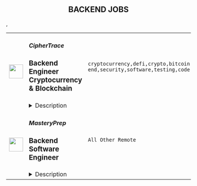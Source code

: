 <div align="center"><h2>BACKEND JOBS</h2></div><table><tr>
                <td width="100" height="100" rowspan="2">
                    <img src="https://remoteok.com/assets/img/jobs/ced2a75735ada144ab26dae2d064975e1666509349.peg" width="38px" height="auto">
                </td>
                <td width="300">
                    <h5>CipherTrace</h5>
                    <h3>Backend Engineer Cryptocurrency & Blockchain</h3>
                </td>
                <td width="300">
                    <code>cryptocurrency,defi,crypto,bitcoin,ethereum,front-end,security,software,testing,code,travel,api,leader,engineer,backend</code>
                </td>
                <td width="200">
                <text>5 days ago</text>
                </td>
                <td width="100" rowspan="2">
                <a href="https://remoteOK.com/remote-jobs/remote-backend-engineer-cryptocurrency-blockchain-ciphertrace-137436" align="right" target="_blank">Apply</a>
                </td>
            </tr>
            <tr>
                <td colspan="3">
                <details><summary>Description</summary>
                <div>CipherTrace, a Mastercard company, is a rapidly growing leader in cryptocurrency intelligence and compliance. Our team has introduced novel solutions to challenges including sanctions compliance for DeFi and the Crypto Travel Rule. Our mission is to grow the blockchain economy by making crypto safe for users and trusted by governments. CipherTrace operates on a global scale to assist banks, cryptocurrency exchanges, law enforcement agencies, regulators, VASPs, and businesses in preventing fraud, human trafficking, money laundering, and other illicit activity where cryptocurrency is involved.</div><div><br></div><div>The ideal candidate should be a passionate, self-motivated, team player with experience working in a quickly evolving environment and who has a willingness to work and learn in a collaborative organization.</div><div><br></div><div><br></div><p></p><h4>Responsibilities</h4><p></p><p></p><li>Build the next-generation cryptocurrency tools, law enforcement tools, and DeFi platforms.</li><li>Debug and perform quality testing on the Blockchain cryptocurrency tools.</li><li>Design and build support for multiple chains and currencies.</li><li>Monitor and improve API and database performance.</li><li>Co-design software APIs with front-end developers to access cryptocurrency feeds.</li><p></p><h4>Requirements</h4><p></p><p></p><li>Proficient in cryptography concepts.</li><li>Deep experience in languages such as Javascript, Typescript, Go, Rust, Python,</li><li>SQL/noSQL, Cassandra, PostgreSQL, MySQL, Elasticsearch, GraphQL.</li><li>NodeJS and asynchronous programming techniques.</li><li>Deep knowledge of cryptographic primitives, protocols, and blockchain technologies such as Bitcoin, Ethereum, smart contracts (Solidity and Cairo), applied cryptography, and layer-2 networks.</li><li>Stream processing pipelines and tools, such as Restful APIs, Pub/Sub, Redis, Kafka.</li><li>Deep understanding of how Bitcoin and Ethereum work.</li><li>Deep understanding of routing nodes, staking infrastructure, and novel systems to manage liquidity.</li><li>Deploying code with Kubernetes, Docker.</li><li>Blockchain technologies, DeFi, law enforcement software, or cryptocurrencies.</li><li>Comfortable working with distributed and remote teams.</li><p></p><h4>Nice to Have</h4><p></p><p></p><li>Strong English communication skills (both spoken and written).</li><li>Knowledge and experience with Hardware Security Models.</li><li>Knowledge of or experience applying machine learning models.</li><div><br></div><div><br></div><div><b style="font-size:18px;">Perks & Benefits</b></div><div>We offer a comprehensive benefits package including competitive salaries, bonuses, medical, dental, and vision - which cover domestic partners as well - plus life and disability coverage, 20 vacation days, and a 401K matching plan.</div><br/><br/>Please mention the word **LAWFULLY** and tag RNDQuMjExLjMyLjM3 when applying to show you read the job post completely (#RNDQuMjExLjMyLjM3). This is a beta feature to avoid spam applicants. Companies can search these words to find applicants that read this and see they're human.
                </details>
                </td>
            </tr>,<tr>
                <td width="100" height="100" rowspan="2">
                    <img src="https://weworkremotely.com/assets/IsotypeV2-1ebe3dd57673f3e8d02b7490bc0faaef55d6a95d3a4aaf17298bd3ed503ae7fe.svg" width="38px" height="auto">
                </td>
                <td width="300">
                    <h5>MasteryPrep</h5>
                    <h3> Backend Software Engineer</h3>
                </td>
                <td width="300">
                    <code>All Other Remote</code>
                </td>
                <td width="200">
                <text>0 days ago</text>
                </td>
                <td width="100" rowspan="2">
                <a href="https://weworkremotely.com/listings/masteryprep-backend-software-engineer" align="right" target="_blank">Apply</a>
                </td>
            </tr>
            <tr>
                <td colspan="3">
                <details><summary>Description</summary>
                

<p>
  <strong>Headquarters:</strong> Baton Rouge, Louisiana, United States
    <br /><strong>URL:</strong> <a href="http://www.masteryprep.com">http://www.masteryprep.com</a>
</p>

<p><strong>About the Opportunity</strong></p>
<p>MasteryPrep is assembling an onshore development team to work exclusively on "greenfield" initiatives. We are looking for talented software engineers to help us level the playing field in education by building the most effective test preparation available, bar none. We believe that the best way to build this experience is by creating a diverse team of people from different backgrounds, races, religions, genders, sexual orientations, ages, and experiences. The team we are building must be aligned to our core values of:</p>
<ul> <li> <strong>Go pro.</strong> Or go home. Get better than the best.</li> <li> <strong>Do right.</strong> Period.</li> <li> <strong>Make it happen.</strong> Excuses never built anything.</li> <li> <strong>Make it awesome.</strong> There is no equality without quality.</li> <li> <strong>Customers are forever.</strong> This company is for them.</li> </ul>
<p><strong>Requirements</strong></p>
<p><strong>About the Role</strong></p>
<p>As a Backend Software Engineer, you will be responsible for—but not limited to—architecture, implementation, testing, and partnering with our product, operations, and support teams. Building great products is a highly collaborative effort, so it's essential that you are a team player with solid communication skills.</p>
<p><br></p>
<p><strong>Success criteria:</strong><br></p>
<ul> <li>You work collaboratively and respectfully with cross-functional teams to design cutting edge education products that change the world</li> <li>You propose innovative and creative ideas to solve tough engineering challenges that scale</li> <li>You raise the bar on quality, testing, and performance to ensure the product reliably performs</li> <li>You help identify and implement best practices and standards throughout the code and our processes</li> <li>You own quality issues and failures and work to actively resolve them with a sense of urgency</li> <li>You constantly strive to build an inclusive, supportive, and positive work environment</li> <li>Security is a first-class concern for you—<em><strong>SecOps</strong> </em><strong><em>isn't an afterthought</em></strong> </li> </ul>
<p><br></p>
<p><strong>Our development environment:</strong></p>
<ul> <li>React</li> <li>Typescript</li> <li>Python</li> <li>Mocha</li> <li>Lerna</li> <li>GraphQL</li> <li>Cube.js</li> <li>Google Cloud</li> <li>Google Cloud Functions</li> <li>Google Firestore</li> <li>Google Identity Platform</li> <li>Google BigQuery</li> <li>Postgres</li> <li>GitLab</li> </ul>
<p><br></p>
<p><strong>Integrated 3rd Party Solutions:</strong></p>
<ul> <li>Mux</li> <li>DocRaptor</li> <li>Schoology</li> <li>Classlink</li> <li>Clever</li> <li>Google Analytics</li> <li>NewRelic</li> </ul>
<p><br></p>
<p><strong>What you will be building</strong></p>
<p>While support and maintenance for existing platforms may be required from time to time, this role will primarily focus on our "greenfield" initiatives. MasteryPrep is wholly committed to building cutting-edge technology solutions to level the playing field for education. Our platform has to scale to support interactions in hundreds of live classrooms with up to 250+ students in a single class. This is not a job for the faint of heart. However, if projects and challenges of this scale excite you, then you may be the right fit for the role.</p>
<p>We look forward to hearing from you!</p>
<p><strong>Benefits</strong></p>
<ul> <li>100% Remote</li> <li>Flex work hours</li> <li>Full Medical, Dental and Vision with HSA eligibility</li> <li>401K with company contribution</li> </ul>
<p><strong>About MasteryPrep</strong></p>
<p>Did you know that nearly 90% of low-income students graduate high school without a college-ready ACT or SAT score? We're here to change that.</p>
<p>MasteryPrep's mission is to level the college admissions playing field by helping all students access the most effective ACT and SAT prep programs on the market. Unlike traditional prep, MasteryPrep works even for students who struggle with tests, and through our partnerships with school districts, is provided at no cost to students or their families.</p>
<p>So far, over 1 million students have benefitted from our programs, and we're just getting started. We need your help!</p>
<p>Join a diverse, high-energy, mission-driven team that is genuinely making an impact and strives to be on the cutting edge of making education technology work in the classroom.</p>
<p>MasteryPrep is one of the fastest-growing ed-tech companies in the country:</p>
<ul> <li>Inc. 5000 four years in a row</li> <li>Entrepreneur 360 Company</li> <li>Louisiana Growth Leader, 2020 and 2021</li> <li>Council for Opportunity in Education Preferred Provider of ACT &amp; SAT Prep</li> <li>#1 Provider of ACT Preparation (&gt;5% of all U.S. test-takers)</li> </ul>
<p>Our diverse team consists of compassionate, intelligent, and highly energetic individuals. Remote team members are connected to the whole through appropriate touch-points, support, and partnerships.</p>
<p>We invest in our team. Come grow with us!</p>

<p><strong>To apply:</strong> <a href="https://weworkremotely.com/remote-jobs/masteryprep-backend-software-engineer">https://weworkremotely.com/remote-jobs/masteryprep-backend-software-engineer</a></p>

                </details>
                </td>
            </tr>,<tr>
                <td width="100" height="100" rowspan="2">
                    <img src="https://remotive.com/job/1368332/logo" width="38px" height="auto">
                </td>
                <td width="300">
                    <h5>Close</h5>
                    <h3>Software Engineer - Backend/Python</h3>
                </td>
                <td width="300">
                    <code>api,AWS,backend,docker</code>
                </td>
                <td width="200">
                <text>3 days ago</text>
                </td>
                <td width="100" rowspan="2">
                <a href="https://remotive.com/remote-jobs/software-dev/software-engineer-backend-python-1368332" align="right" target="_blank">Apply</a>
                </td>
            </tr>
            <tr>
                <td colspan="3">
                <details><summary>Description</summary>
                <p><strong> About Us </strong></p>
<p>At <a href="https://close.com/" rel="nofollow">Close</a>, we're building the sales communication platform of the future. With our roots as the very first sales CRM to include built-in calling, we're leading the industry toward eliminating manual processes and helping companies to close more deals(faster). Since our founding in 2013, we've grown to become a profitable, 100% globally distributed team of 50+ high-performing, happy people that are dedicated to building a product our customers love. </p>
<p> </p>
<p> Our backend <a href="https://stackshare.io/close-crm/close" rel="nofollow">tech stack</a> currently consists of Python Flask web apps with our <a href="https://github.com/closeio/tasktiger" rel="nofollow">TaskTiger</a> scheduler handling many of the backend asynchronous task processing chores. Our data stores include MongoDB, Postgres, Elasticsearch, and Redis. The underlying infrastructure runs on AWS using a combination of managed services like RDS and ElasticCache and non-managed services running on EC2 instances. All of our compute runs through CI/CD pipelines that build Docker images, run automated tests and deploy to our Kubernetes clusters. Our backend primarily serves a well-documented <a href="https://developer.close.com/" rel="nofollow">public API</a> that our front-end JavaScript app consumes. Our infrastructure is heavily automated using AWS tools, Terraform, and Ansible. </p>
<p> </p>
<p> We open sourcing our code and ideas on <a href="https://github.com/closeio" rel="nofollow">our GitHub</a> and on <a href="https://making.close.com" rel="nofollow">The Making of Close</a>, our behind-the-scenes Product &amp; Engineering blog.Check out our projects like <a href="https://github.com/closeio/socketshark" rel="nofollow">SocketShark</a>, <a href="https://github.com/closeio/tasktiger" rel="nofollow">TaskTiger</a>, <a href="https://github.com/closeio/limitlion" rel="nofollow">LimitLion</a> and <a href="https://github.com/closeio/ciso8601" rel="nofollow">ciso8601</a>. </p>
<p><br><br></p>
<p><strong>About You </strong></p>
<p>We're looking for an experienced full-time (or part-time) Software Engineer to join our engineering team. Someone who has a solid understanding of web technologies and wants to help design, implement, launch, and scale major systems and user-facing features. </p>
<p> </p>
<p>You should have senior level experience (~5 years) building modern back-end systems, with at least 3 years of that experience using Python. </p>
<p> </p>
<p>You have hands on production experience woking with MongoDB, PostgreSQL, Elasticsearch, or similar data stores. You have significant experience designing, scaling, debugging, and optimizing systems to make them fast and reliable. You have experience participating in code reviews and providing overall code quality suggestions to help maintain the structure and quality of the codebase. You care about the craftsmanship of the code and systems you produce. </p>
<p> </p>
<p>You’re comfortable working in a fast-paced environment with a small and talented team where you're supported in your efforts to grow professionally. You are able to manage your time well, communicate effectively and collaborate in a fully distributed team. </p>
<p> </p>
<p>You are located in an American or European time zone. </p>
<p><br><br></p>
<p><strong>Bonus points if you have...</strong></p>
<ul style="margin-left: 2em; padding-left: 0px; color: #555659; white-space: pre-wrap;">
<li style="margin: 0px; padding: 0px;">Contributed open source code related to our tech stack</li>
<li style="margin: 0px; padding: 0px;">Led small project teams building and launching features</li>
<li style="margin: 0px; padding: 0px;">Built B2B SaaS products</li>
<li style="margin: 0px; padding: 0px;">Experience with sales or sales tools</li>
</ul>
<p> </p>
<p><span style="color: #555659;"><strong><span style="white-space: pre-wrap;">Come help us with projects like...</span><br></strong></span></p>
<ul style="margin-left: 2em; padding-left: 0px; color: #555659; white-space: pre-wrap;">
<li style="margin: 0px; padding: 0px;">Conceiving, designing, building, and launching new user-facing features</li>
<li style="margin: 0px; padding: 0px;">Improving the performance and scalability of our GraphQL and <a class="postings-link" href="https://developer.close.com/" rel="nofollow" style="color: #969799; text-decoration: underline;">REST</a> API.</li>
<li style="margin: 0px; padding: 0px;">Improving how we <a class="postings-link" href="https://close.com/emailing/" rel="nofollow" style="color: #969799; text-decoration: underline;">sync</a> millions of sales emails and calendar events each month</li>
<li style="margin: 0px; padding: 0px;">Working with Twilio's API, WebSockets, and WebRTC to improve our <a class="postings-link" href="https://close.com/calling/" rel="nofollow" style="color: #969799; text-decoration: underline;">calling features</a></li>
<li style="margin: 0px; padding: 0px;">Building user-facing analytics features that provide actionable insights based on sales activity data</li>
<li style="margin: 0px; padding: 0px;">Improving our Elasticsearch-backed powerful <a class="postings-link" href="https://close.com/search/" rel="nofollow" style="color: #969799; text-decoration: underline;">search features</a></li>
<li style="margin: 0px; padding: 0px;">Improving our internal messaging infrastructure using streaming technologies like Kafka and Redis </li>
<li style="margin: 0px; padding: 0px;">Building new and enhancing existing integrations with other SaaS platforms like Google’s G Suite, Zapier, and Web Conferencing providers</li>
</ul>
<p> </p>
<p><span style="color: #555659;"><span style="white-space: pre-wrap;"><strong>Why work with us?</strong></span><br></span></p>
<ul style="margin-left: 2em; padding-left: 0px; color: #555659; white-space: pre-wrap;">
<li style="margin: 0px; padding: 0px;"><a class="postings-link" href="https://www.youtube.com/watch?v=ZbyGnLhtj0o&amp;feature=youtu.be" rel="nofollow" style="color: #969799; text-decoration: underline;">Culture video</a> 💚</li>
<li style="margin: 0px; padding: 0px;">100% remote company <em>(we believe in trust and autonomy)</em></li>
<li style="margin: 0px; padding: 0px;">Choose between working 5 days/wk (standard full-time) or 4 days/wk @ 80% pay</li>
<li style="margin: 0px; padding: 0px;"><a class="postings-link" href="https://www.youtube.com/watch?v=gKjyXMz-q-Q&amp;feature=youtu.be" rel="nofollow" style="color: #969799; text-decoration: underline;">Annual team retreats</a> ✈️</li>
<li style="margin: 0px; padding: 0px;">Quarterly virtual summits</li>
<li style="margin: 0px; padding: 0px;">5 weeks PTO + Winter Holiday Break</li>
<li style="margin: 0px; padding: 0px;">2 additional PTO days every year with the company</li>
<li style="margin: 0px; padding: 0px;">1 month paid sabbatical every 5 years</li>
<li style="margin: 0px; padding: 0px;">Co-working stipend</li>
<li style="margin: 0px; padding: 0px;">Paid parental leave</li>
<li style="margin: 0px; padding: 0px;">Medical, Dental, Vision with HSA option (US residents)</li>
<li style="margin: 0px; padding: 0px;">401k matching at 6% (US residents)</li>
<li style="margin: 0px; padding: 0px;">Dependent care FSA (US residents)</li>
<li style="margin: 0px; padding: 0px;">Contributor to <a class="postings-link" href="https://stripe.com/climate" rel="nofollow" style="color: #969799; text-decoration: underline;">Stripe's climate</a> initiative 🌍❤️ </li>
<li style="margin: 0px; padding: 0px;"><a class="postings-link" href="https://close.io/about/" rel="nofollow" style="color: #969799; text-decoration: underline;">Our story and team</a> 🚀</li>
</ul>
<p> </p>
<p>At Close, everyone has a voice. We encourage transparency and practice a mature approach to the work-place. In general, we don’t have strict policies, we have guidelines. Work/life harmony is an important part of our business - we believe you bring your best to work when you practice self-care (whatever that looks like for you).   </p>
<p> </p>
<p>We come from 16 countries located in 5 of the 7 continents -- looking at you Antarctica and Australia ;-) ….. We’re a collection of talented humans rich in diverse backgrounds, lifestyles, and cultures. Every year we meet up somewhere around the world to spend time with one another. These gatherings are an opportunity to strengthen the social fiber of our global community. </p>
<p> </p>
<p>Our team is growing in more ways than one - we’ve recently launched 17 babies (and counting!). Unanimously, our favorite and most impactful value is “Build a house you want to live in.” We strive to make decisions that are authentic for our people and help our customers become more successful. </p>
<p> </p>
<p><em>Our application process was designed to promote equitable and unbiased hiring practices. We ask a small series of questions that are similar to what would be asked in the first interview. This helps us learn more about you right from the start so please be sure to answer each question thoughtfully. Each application will receive two screens by two different reviewers. Regardless of fit, you will hear back from us letting you know if we'll be moving forward. </em></p>
<img src="https://remotive.com/job/track/1368332/blank.gif?source=public_api" alt=""/>
                </details>
                </td>
            </tr></table>